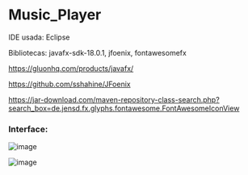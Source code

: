 # Music_Player

IDE usada: Eclipse

Bibliotecas: javafx-sdk-18.0.1, jfoenix, fontawesomefx

https://gluonhq.com/products/javafx/

https://github.com/sshahine/JFoenix

https://jar-download.com/maven-repository-class-search.php?search_box=de.jensd.fx.glyphs.fontawesome.FontAwesomeIconView

### Interface:

![image](https://user-images.githubusercontent.com/82160387/181804190-3c4ddd04-b5d3-4b70-bd45-4fdf24ba4cda.png)

![image](https://user-images.githubusercontent.com/82160387/181804367-a8d50a7a-f5c5-4adb-aab3-f7c016f79747.png)
